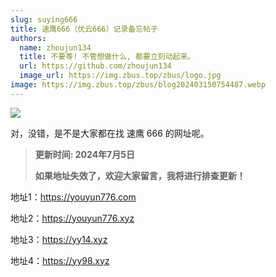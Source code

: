 ```yaml
---
slug: suying666
title: 速鹰666（优云666）记录备忘帖子
authors:
  name: zhoujun134
  title: 不要等! 不管想做什么, 都要立刻动起来。
  url: https://github.com/zhoujun134
  image_url: https://img.zbus.top/zbus/logo.jpg
image: https://img.zbus.top/zbus/blog202403150754487.webp
---
```


![](https://img.zbus.top/zbus/blog202405302248241.jpg)

对，没错，是不是大家都在找 速鹰 666 的网址呢。



> **更新时间: 2024年7月5日**
>
> **如果地址失效了，欢迎大家留言，我将进行排查更新！**



地址1：https://youyun776.com

地址2：https://youyun776.xyz

地址3：https://yy14.xyz

地址4：https://yy98.xyz

